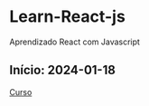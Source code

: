 # Learn-React-js
Aprendizado React com Javascript

## Início: 2024-01-18
[Curso](https://cursos.alura.com.br/course/react-desenvolvendo-javascript/task/107416)

